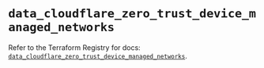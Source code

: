 # `data_cloudflare_zero_trust_device_managed_networks`

Refer to the Terraform Registry for docs: [`data_cloudflare_zero_trust_device_managed_networks`](https://registry.terraform.io/providers/cloudflare/cloudflare/5.3.0/docs/data-sources/zero_trust_device_managed_networks).
